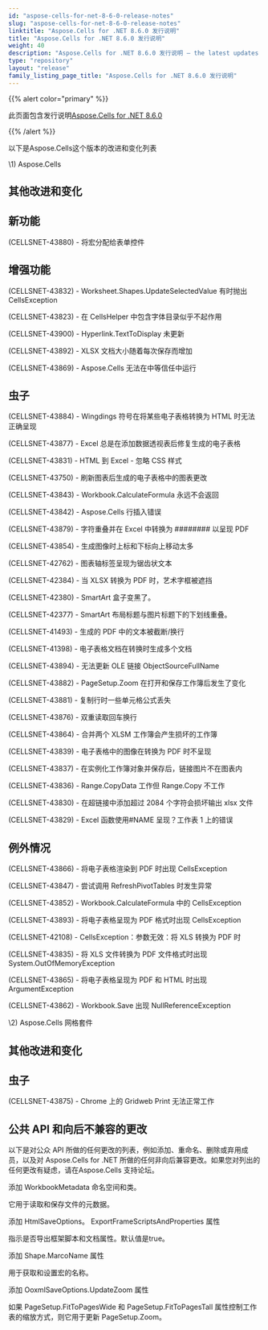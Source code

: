 ```yaml
---
id: "aspose-cells-for-net-8-6-0-release-notes"
slug: "aspose-cells-for-net-8-6-0-release-notes"
linktitle: "Aspose.Cells for .NET 8.6.0 发行说明"
title: "Aspose.Cells for .NET 8.6.0 发行说明"
weight: 40
description: "Aspose.Cells for .NET 8.6.0 发行说明 – the latest updates and fixes."
type: "repository"
layout: "release"
family_listing_page_title: "Aspose.Cells for .NET 8.6.0 发行说明"
---
```

{{% alert color="primary" %}} 

此页面包含发行说明[Aspose.Cells for .NET 8.6.0](https://releases.aspose.com/cells/net/new-releases/aspose.cells-for-.net-8.6.0/)

{{% /alert %}} 

以下是Aspose.Cells这个版本的改进和变化列表



\1) Aspose.Cells 


## **其他改进和变化**

## **新功能**


(CELLSNET-43880) - 将宏分配给表单控件


## **增强功能**


(CELLSNET-43832) - Worksheet.Shapes.UpdateSelectedValue 有时抛出 CellsException

 (CELLSNET-43823) - 在 CellsHelper 中包含字体目录似乎不起作用

(CELLSNET-43900) - Hyperlink.TextToDisplay 未更新

(CELLSNET-43892) - XLSX 文档大小随着每次保存而增加

(CELLSNET-43869) - Aspose.Cells 无法在中等信任中运行


## **虫子**


(CELLSNET-43884) - Wingdings 符号在将某些电子表格转换为 HTML 时无法正确呈现

(CELLSNET-43877) - Excel 总是在添加数据透视表后修复生成的电子表格

(CELLSNET-43831) - HTML 到 Excel - 忽略 CSS 样式

(CELLSNET-43750) - 刷新图表后生成的电子表格中的图表更改

(CELLSNET-43843) - Workbook.CalculateFormula 永远不会返回

(CELLSNET-43842) - Aspose.Cells 行插入错误

(CELLSNET-43879) - 字符重叠并在 Excel 中转换为 ######## 以呈现 PDF

 (CELLSNET-43854) - 生成图像时上标和下标向上移动太多

(CELLSNET-42762) - 图表轴标签呈现为锯齿状文本

(CELLSNET-42384) - 当 XLSX 转换为 PDF 时，艺术字框被遮挡

(CELLSNET-42380) - SmartArt 盒子变黑了。

(CELLSNET-42377) - SmartArt 布局标题与图片标题下的下划线重叠。

 (CELLSNET-41493) - 生成的 PDF 中的文本被截断/换行

(CELLSNET-41398) - 电子表格文档在转换时生成多个文档

(CELLSNET-43894) - 无法更新 OLE 链接 ObjectSourceFullName

 (CELLSNET-43882) - PageSetup.Zoom 在打开和保存工作簿后发生了变化

(CELLSNET-43881) - 复制行时一些单元格公式丢失

(CELLSNET-43876) - 双重读取回车换行

(CELLSNET-43864) - 合并两个 XLSM 工作簿会产生损坏的工作簿

(CELLSNET-43839) - 电子表格中的图像在转换为 PDF 时不呈现

(CELLSNET-43837) - 在实例化工作簿对象并保存后，链接图片不在图表内

(CELLSNET-43836) - Range.CopyData 工作但 Range.Copy 不工作

(CELLSNET-43830) - 在超链接中添加超过 2084 个字符会损坏输出 xlsx 文件

(CELLSNET-43829) - Excel 函数使用#NAME 呈现？工作表 1 上的错误


## **例外情况**


(CELLSNET-43866) - 将电子表格渲染到 PDF 时出现 CellsException

 (CELLSNET-43847) - 尝试调用 RefreshPivotTables 时发生异常

(CELLSNET-43852) - Workbook.CalculateFormula 中的 CellsException

 (CELLSNET-43893) - 将电子表格呈现为 PDF 格式时出现 CellsException

 (CELLSNET-42108) - CellsException：参数无效：将 XLS 转换为 PDF 时

(CELLSNET-43835) - 将 XLS 文件转换为 PDF 文件格式时出现 System.OutOfMemoryException

 (CELLSNET-43865) - 将电子表格呈现为 PDF 和 HTML 时出现 ArgumentException

 (CELLSNET-43862) - Workbook.Save 出现 NullReferenceException



\2) Aspose.Cells 网格套件


## **其他改进和变化**

## **虫子**


 (CELLSNET-43875) - Chrome 上的 Gridweb Print 无法正常工作


## **公共 API 和向后不兼容的更改**


以下是对公众 API 所做的任何更改的列表，例如添加、重命名、删除或弃用成员，以及对 Aspose.Cells for .NET 所做的任何非向后兼容更改。如果您对列出的任何更改有疑虑，请在Aspose.Cells 支持论坛。



添加 WorkbookMetadata 命名空间和类。

它用于读取和保存文件的元数据。



添加 HtmlSaveOptions。 ExportFrameScriptsAndProperties 属性

指示是否导出框架脚本和文档属性。默认值是true。



添加 Shape.MarcoName 属性

用于获取和设置宏的名称。



添加 OoxmlSaveOptions.UpdateZoom 属性

如果 PageSetup.FitToPagesWide 和 PageSetup.FitToPagesTall 属性控制工作表的缩放方式，则它用于更新 PageSetup.Zoom。


